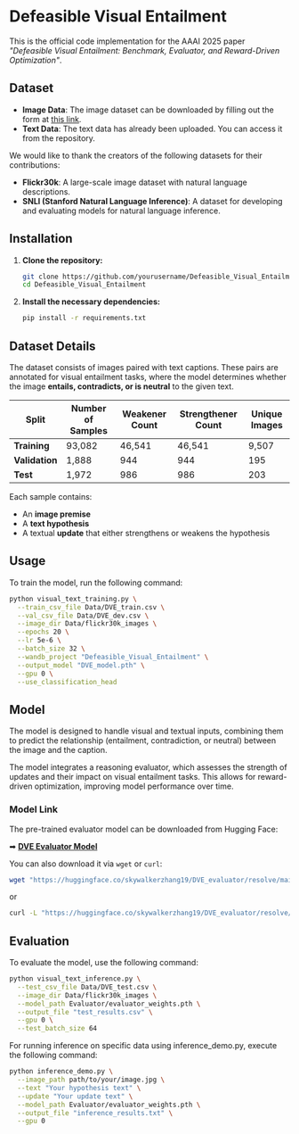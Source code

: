# Defeasible Visual Entailment

This is the official code implementation for the AAAI 2025 paper *"Defeasible Visual Entailment: Benchmark, Evaluator, and Reward-Driven Optimization"*.

## Dataset

- **Image Data**: The image dataset can be downloaded by filling out the form at [this link](https://forms.illinois.edu/sec/229675).
- **Text Data**: The text data has already been uploaded. You can access it from the repository.

We would like to thank the creators of the following datasets for their contributions:

- **Flickr30k**: A large-scale image dataset with natural language descriptions.
- **SNLI (Stanford Natural Language Inference)**: A dataset for developing and evaluating models for natural language inference.

## Installation

1. **Clone the repository:**

    ```bash
    git clone https://github.com/yourusername/Defeasible_Visual_Entailment.git
    cd Defeasible_Visual_Entailment
    ```

2. **Install the necessary dependencies:**

    ```bash
    pip install -r requirements.txt
    ```

## Dataset Details

The dataset consists of images paired with text captions. These pairs are annotated for visual entailment tasks, where the model determines whether the image **entails, contradicts, or is neutral** to the given text.

| Split           | Number of Samples | Weakener Count | Strengthener Count | Unique Images |
|----------------|------------------|---------------|----------------|---------------|
| **Training**   | 93,082            | 46,541        | 46,541         | 9,507         |
| **Validation** | 1,888             | 944           | 944            | 195           |
| **Test**       | 1,972             | 986           | 986            | 203           |

Each sample contains:
- An **image premise**
- A **text hypothesis**
- A textual **update** that either strengthens or weakens the hypothesis
## Usage

To train the model, run the following command:

```bash
python visual_text_training.py \
  --train_csv_file Data/DVE_train.csv \
  --val_csv_file Data/DVE_dev.csv \
  --image_dir Data/flickr30k_images \
  --epochs 20 \
  --lr 5e-6 \
  --batch_size 32 \
  --wandb_project "Defeasible_Visual_Entailment" \
  --output_model "DVE_model.pth" \
  --gpu 0 \
  --use_classification_head
```

## Model

The model is designed to handle visual and textual inputs, combining them to predict the relationship (entailment, contradiction, or neutral) between the image and the caption.

The model integrates a reasoning evaluator, which assesses the strength of updates and their impact on visual entailment tasks. This allows for reward-driven optimization, improving model performance over time.

### Model Link

The pre-trained evaluator model can be downloaded from Hugging Face:

➡ **[DVE Evaluator Model](https://huggingface.co/skywalkerzhang19/DVE_evaluator/resolve/main/evaluator_weights.pth?download=true)**

You can also download it via `wget` or `curl`:

```bash
wget "https://huggingface.co/skywalkerzhang19/DVE_evaluator/resolve/main/evaluator_weights.pth?download=true" -O evaluator_weights.pth
```
or

```bash
curl -L "https://huggingface.co/skywalkerzhang19/DVE_evaluator/resolve/main/evaluator_weights.pth?download=true" -o evaluator_weights.pth
```

## Evaluation
To evaluate the model, use the following command:
```bash
python visual_text_inference.py \
  --test_csv_file Data/DVE_test.csv \
  --image_dir Data/flickr30k_images \
  --model_path Evaluator/evaluator_weights.pth \
  --output_file "test_results.csv" \
  --gpu 0 \
  --test_batch_size 64
```

For running inference on specific data using inference_demo.py, execute the following command:
```bash
python inference_demo.py \
  --image_path path/to/your/image.jpg \
  --text "Your hypothesis text" \
  --update "Your update text" \
  --model_path Evaluator/evaluator_weights.pth \
  --output_file "inference_results.txt" \
  --gpu 0
```
